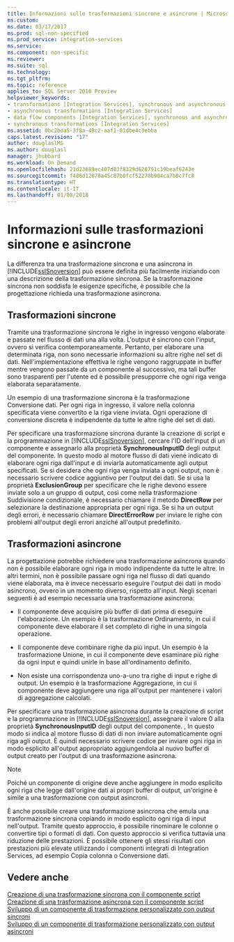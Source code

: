 ```yaml
---
title: Informazioni sulle trasformazioni sincrone e asincrone | Microsoft Docs
ms.custom: 
ms.date: 03/17/2017
ms.prod: sql-non-specified
ms.prod_service: integration-services
ms.service: 
ms.component: non-specific
ms.reviewer: 
ms.suite: sql
ms.technology: 
ms.tgt_pltfrm: 
ms.topic: reference
applies_to: SQL Server 2016 Preview
helpviewer_keywords:
- transformations [Integration Services], synchronous and asynchronous
- asynchronous transformations [Integration Services]
- data flow components [Integration Services], synchronous and asynchronous
- synchronous transformations [Integration Services]
ms.assetid: 0bc2bda5-3f8a-49c2-aaf1-01dbe4c3ebba
caps.latest.revision: "17"
author: douglaslMS
ms.author: douglasl
manager: jhubbard
ms.workload: On Demand
ms.openlocfilehash: 21d23689ec407d03f8329d628791c19beaf6243e
ms.sourcegitcommit: f486d12078a45c87b0fcf52270b904ca7b0c7fc8
ms.translationtype: HT
ms.contentlocale: it-IT
ms.lasthandoff: 01/08/2018
---
```

# <a name="understanding-synchronous-and-asynchronous-transformations"></a>Informazioni sulle trasformazioni sincrone e asincrone
  La differenza tra una trasformazione sincrona e una asincrona in [!INCLUDE[ssISnoversion](../includes/ssisnoversion-md.md)] può essere definita più facilmente iniziando con una descrizione della trasformazione sincrona. Se la trasformazione sincrona non soddisfa le esigenze specifiche, è possibile che la progettazione richieda una trasformazione asincrona.  
  
## <a name="synchronous-transformations"></a>Trasformazioni sincrone  
 Tramite una trasformazione sincrona le righe in ingresso vengono elaborate e passate nel flusso di dati una alla volta. L'output è sincrono con l'input, ovvero si verifica contemporaneamente. Pertanto, per elaborare una determinata riga, non sono necessarie informazioni su altre righe nel set di dati. Nell'implementazione effettiva le righe vengono raggruppate in buffer mentre vengono passate da un componente al successivo, ma tali buffer sono trasparenti per l'utente ed è possibile presupporre che ogni riga venga elaborata separatamente.  
  
 Un esempio di una trasformazione sincrona è la trasformazione Conversione dati. Per ogni riga in ingresso, il valore nella colonna specificata viene convertito e la riga viene inviata. Ogni operazione di conversione discreta è indipendente da tutte le altre righe del set di dati.  
  
 Per specificare una trasformazione sincrona durante la creazione di script e la programmazione in [!INCLUDE[ssISnoversion](../includes/ssisnoversion-md.md)], cercare l'ID dell'input di un componente e assegnarlo alla proprietà **SynchronousInputID** degli output del componente. In questo modo al motore flusso di dati viene indicato di elaborare ogni riga dall'input e di inviarla automaticamente agli output specificati. Se si desidera che ogni riga venga inviata a ogni output, non è necessario scrivere codice aggiuntivo per l'output dei dati. Se si usa la proprietà **ExclusionGroup** per specificare che le righe devono essere inviate solo a un gruppo di output, così come nella trasformazione Suddivisione condizionale, è necessario chiamare il metodo **DirectRow** per selezionare la destinazione appropriata per ogni riga. Se si ha un output degli errori, è necessario chiamare **DirectErrorRow** per inviare le righe con problemi all'output degli errori anziché all'output predefinito.  
  
## <a name="asynchronous-transformations"></a>Trasformazioni asincrone  
 La progettazione potrebbe richiedere una trasformazione asincrona quando non è possibile elaborare ogni riga in modo indipendente da tutte le altre. In altri termini, non è possibile passare ogni riga nel flusso di dati quando viene elaborata, ma è invece necessario eseguire l'output dei dati in modo asincrono, ovvero in un momento diverso, rispetto all'input. Negli scenari seguenti è ad esempio necessaria una trasformazione asincrona:  
  
-   Il componente deve acquisire più buffer di dati prima di eseguire l'elaborazione. Un esempio è la trasformazione Ordinamento, in cui il componente deve elaborare il set completo di righe in una singola operazione.  
  
-   Il componente deve combinare righe da più input. Un esempio è la trasformazione Unione, in cui il componente deve esaminare più righe da ogni input e quindi unirle in base all'ordinamento definito.  
  
-   Non esiste una corrispondenza uno-a-uno tra righe di input e righe di output. Un esempio è la trasformazione Aggregazione, in cui il componente deve aggiungere una riga all'output per mantenere i valori di aggregazione calcolati.  
  
 Per specificare una trasformazione asincrona durante la creazione di script e la programmazione in [!INCLUDE[ssISnoversion](../includes/ssisnoversion-md.md)], assegnare il valore 0 alla proprietà **SynchronousInputID** degli output del componente. , In questo modo si indica al motore flusso di dati di non inviare automaticamente ogni riga agli output. È quindi necessario scrivere codice per inviare ogni riga in modo esplicito all'output appropriato aggiungendola al nuovo buffer di output creato per l'output di una trasformazione asincrona.  
  
> [!NOTE]  
>  Poiché un componente di origine deve anche aggiungere in modo esplicito ogni riga che legge dall'origine dati ai propri buffer di output, un'origine è simile a una trasformazione con output asincroni.  
  
 È anche possibile creare una trasformazione asincrona che emula una trasformazione sincrona copiando in modo esplicito ogni riga di input nell'output. Tramite questo approccio, è possibile rinominare le colonne o convertire tipi o formati di dati. Con questo approccio si verifica tuttavia una riduzione delle prestazioni. È possibile ottenere gli stessi risultati con prestazioni più elevate utilizzando i componenti integrati di Integration Services, ad esempio Copia colonna o Conversione dati.  
  
## <a name="see-also"></a>Vedere anche  
 [Creazione di una trasformazione sincrona con il componente script](../integration-services/extending-packages-scripting-data-flow-script-component-types/creating-a-synchronous-transformation-with-the-script-component.md)   
 [Creazione di una trasformazione asincrona con il componente script](../integration-services/extending-packages-scripting-data-flow-script-component-types/creating-an-asynchronous-transformation-with-the-script-component.md)   
 [Sviluppo di un componente di trasformazione personalizzato con output sincroni](../integration-services/extending-packages-custom-objects-data-flow-types/developing-a-custom-transformation-component-with-synchronous-outputs.md)   
 [Sviluppo di un componente di trasformazione personalizzato con output asincroni](../integration-services/extending-packages-custom-objects-data-flow-types/developing-a-custom-transformation-component-with-asynchronous-outputs.md)  
  
  
